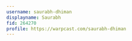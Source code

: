 ```yaml
---
username: saurabh-dhiman
displayname: Saurabh 
fid: 264270
profile: https://warpcast.com/saurabh-dhiman
---
```

